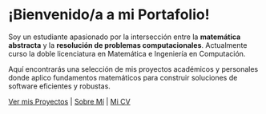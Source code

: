 # ¡Bienvenido/a a mi Portafolio!

Soy un estudiante apasionado por la intersección entre la **matemática abstracta** y la **resolución de problemas computacionales**. Actualmente curso la doble licenciatura en Matemática e Ingeniería en Computación.

Aquí encontrarás una selección de mis proyectos académicos y personales donde aplico fundamentos matemáticos para construir soluciones de software eficientes y robustas.

[Ver mis Proyectos](./proyectos.md) | [Sobre Mí](./sobre-mi.md) | [Mi CV](./assets/cv_zieleniec_sarganas_matias.pdf)
